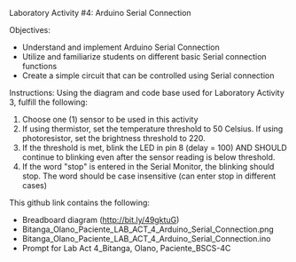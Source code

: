 Laboratory Activity #4: Arduino Serial Connection

Objectives:
- Understand and implement Arduino Serial Connection
- Utilize and familiarize students on different basic Serial connection functions
- Create a simple circuit that can be controlled using Serial connection

Instructions:
Using the diagram and code base used for Laboratory Activity 3, fulfill the following:
1. Choose one (1) sensor to be used in this activity
2. If using thermistor, set the temperature threshold to 50 Celsius. If using photoresistor, set the brightness threshold to 220.
3. If the threshold is met, blink the LED in pin 8 (delay = 100) AND SHOULD continue to blinking even after the sensor reading is below threshold.
4. If the word "stop" is entered in the Serial Monitor, the blinking should stop. The word should be case insensitive (can enter stop in different cases)

This github link contains the following:
- Breadboard diagram (http://bit.ly/49gktuG)
- Bitanga_Olano_Paciente_LAB_ACT_4_Arduino_Serial_Connection.png
- Bitanga_Olano_Paciente_LAB_ACT_4_Arduino_Serial_Connection.ino
- Prompt for Lab Act 4_Bitanga, Olano, Paciente_BSCS-4C
